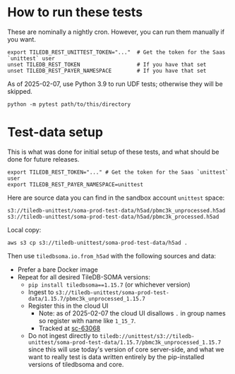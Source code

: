 # How to run these tests

These are nominally a nightly cron. However, you can run them manually if you want.

```
export TILEDB_REST_UNITTEST_TOKEN="..."  # Get the token for the Saas `unittest` user
unset TILEDB_REST_TOKEN                  # If you have that set
unset TILEDB_REST_PAYER_NAMESPACE        # If you have that set
```

As of 2025-02-07, use Python 3.9 to run UDF tests; otherwise they will be skipped.

```
python -m pytest path/to/this/directory
```

# Test-data setup

This is what was done for initial setup of these tests, and what should be done for future releases.

```
export TILEDB_REST_TOKEN="..." # Get the token for the Saas `unittest` user
export TILEDB_REST_PAYER_NAMESPACE=unittest
```

Here are source data you can find in the sandbox account `unittest` space:

```
s3://tiledb-unittest/soma-prod-test-data/h5ad/pbmc3k_unprocessed.h5ad
s3://tiledb-unittest/soma-prod-test-data/h5ad/pbmc3k_processed.h5ad
```

Local copy:

```
aws s3 cp s3://tiledb-unittest/soma-prod-test-data/h5ad .
```

Then use `tiledbsoma.io.from_h5ad` with the following sources and data:

- Prefer a bare Docker image
- Repeat for all desired TileDB-SOMA versions:
  - `pip install tiledbsoma==1.15.7` (or whichever version)
  - Ingest to `s3://tiledb-unittest/soma-prod-test-data/1.15.7/pbmc3k_unprocessed_1.15.7`
  - Register this in the cloud UI
    - Note: as of 2025-02-07 the cloud UI disallows `.` in group names so register with name like `1_15_7`.
    - Tracked at [sc-63068](https://app.shortcut.com/tiledb-inc/story/63068/allow-in-registration-paths)
  - Do not ingest directly to `tiledb://unittest/s3://tiledb-unittest/soma-prod-test-data/1.15.7/pbmc3k_unprocessed_1.15.7` since this will use today's version of core server-side, and what we want to really test is data written entirely by the pip-installed versions of tiledbsoma and core.

